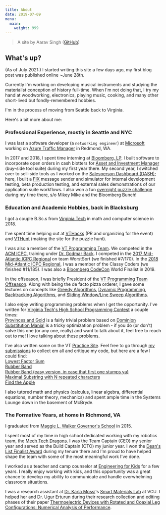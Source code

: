 ```yaml
---
title: About
date: 2019-07-09
menu:
  main:
    weight: 999
---
```

> A site by Aarav Singh ([GitHub](https://github.com/aaravzen))

## What's up?

(As of July 2021:) I started writing this site a few days ago, my first blog post was published online ~June 28th.

Currently I'm working on developing musical instruments and studying the materialist conception of history full-time. When I'm not doing that, I try my hand at woodworking, electronics, playing music, cooking, and many other short-lived but fondly-remembered hobbies.

I'm in the process of moving from Seattle back to Virginia.

Here's a bit more about me:

### Professional Experience, mostly in Seattle and NYC

I was last a software developer (a `networking engineer`) at [Microsoft](https://www.microsoft.com/en-us/) working on [Azure Traffic Manager](https://docs.microsoft.com/en-us/azure/traffic-manager/) in Redmond, WA.

In 2017 and 2018, I spent time interning at [Bloomberg, LP](https://www.bloomberg.com/company/). I built software to incorporate open orders in cash blotters for [Asset and Investment Manager](https://www.bloomberg.com/professional/product/asset-and-investment-manager/) (buy-side tool suite) during my first year there. My second year, I switched over to sell-side tools as I worked on the [Salesperson Dashboard (DASH)](https://www.bloomberg.com/professional/product/salesperson-dashboard/); here, I built a [FIX](https://en.wikipedia.org/wiki/Financial_Information_eXchange) message sender and simulator for internal development testing, beta production testing, and external sales demonstrations of our application suite workflows. I also won a fun [overnight puzzle challenge](https://vimeo.com/242652952) during my time there, s/o Mikey Mike and the Bloomberg Bunch!

### Education and Academic Hobbies, back in Blacksburg

I got a couple B.Sc.s from [Virginia Tech](vt.edu) in math and computer science in 2018.

I've spent time helping out at [VTHacks](https://vthacks.com/) (PR and organizing for the event) and [VTHunt](https://www.vthunt.com/) (making the site for the puzzle hunt).

I was also a member of the [VT Programming Team](https://icpc.cs.vt.edu/#/). We competed in the [ACM ICPC](https://icpc.baylor.edu/), training under [Dr. Godmar Back](https://people.cs.vt.edu/~gback/). I competed in the [2017 Mid-Atlantic ICPC Regional](https://mausa17.kattis.com/standings) on team WorstSort (we finished #7/170). In the [2018 Mid-Atlantic ICPC Regional](https://mausa18.kattis.com/standings), I was a member of the Classy Coders (we finished #11/185). I was also a [Bloomberg CodeCon](https://codecon.bloomberg.com/) World Finalist in 2019.

In the offseason, I was briefly President of the [VT Programming Team Offseason](https://gobblerconnect.vt.edu/organization/ProgrammingTeam). Along with being the de facto pizza orderer, I gave some lectures on concepts like [Greedy Algorithms](http://bit.ly/2sAlomU), [Dynamic Programming](http://bit.ly/2G8q1KH), [Backtracking Algorithms](http://bit.ly/2nRbnfJ), and [Sliding Window/Line Sweep Algorithms](https://bit.ly/2Gg11xX).

I also enjoy writing programming problems when I get the opportunity. I've written for [Virginia Tech's High School Programming Contest](https://icpc.cs.vt.edu/#/hscontest) a couple times:  
   [Provinces and Gold](https://open.kattis.com/problems/provincesandgold) is a fairly trivial problem based on [Dominion](https://en.wikipedia.org/wiki/Dominion_(card_game))  
   [Substitution Mania!](https://open.kattis.com/problems/substitutionmania) is a tricky optimization problem - if you do (or don't) solve this one (or any one, really) and want to talk about it, feel free to reach out to me! I love talking about these problems.

I've also written some on the VT [Practice Site](https://pcs.cs.cloud.vt.edu/). Feel free to go through [my submissions](https://pcs.cs.cloud.vt.edu/users/aarav) to collect em all and critique my code, but here are a few I could find:  
   [Lowest Factor Sum](https://pcs.cs.cloud.vt.edu/problems/286)  
   [Rubber Band](https://pcs.cs.cloud.vt.edu/problems/285)  
   [Rubber Band (easy version, in case that first one stumps ya)](https://pcs.cs.cloud.vt.edu/problems/284)  
   [Maximal Substring with N repeated characters](https://pcs.cs.cloud.vt.edu/problems/288)  
   [Find the Apple](https://pcs.cs.cloud.vt.edu/problems/273)  

I also tutored math and physics (calculus, linear algebra, differential equations, number theory, mechanics) and spent ample time in the Systems Lounge down in the basement of McBryde.

### The Formative Years, at home in Richmond, VA

I graduated from [Maggie L. Walker Governor's School](http://www.gsgis.k12.va.us/) in 2015.

I spent most of my time in high school dedicated working with my robotics team, the [Mech Tech Dragons](http://mechtechdragons.com/). I was the Team Captain (CEO) my senior year and served as the Build Captain (CTO) my junior year. I won the [Dean's List Finalist Award](https://www.thebluealliance.com/team/422/2014) during my tenure there and I'm proud to have helped shape the team with some of the most meaningful work I've done.

I worked as a teacher and camp counselor at [Engineering for Kids](https://www.engineeringforkids.com/) for a few years. I really enjoy working with kids, and this opportunity was a great chance to develop my ability to communicate and handle overwhelming classroom situations.

I was a research assistant at [Dr. Karla Mossi](https://egr.vcu.edu/directory/karlamossi/)'s [Smart Materials Lab](http://www.people.vcu.edu/~kmmossi/index.htm) at VCU. I helped her and Dr. Ugur Erturun during their research collection and editing phases of their paper [Thermoelectric Devices with Rotated and Coaxial Leg Configurations: Numerical Analysis of Performance](https://www.sciencedirect.com/science/article/abs/pii/S1359431115003294).
